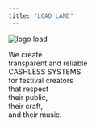 ```yaml
---
title: "LOAD LAND"
---
```


![logo load](/img/logoLoad.png)

<div class="textA">
    We create
</div>

<div class="textB">
    transparent and reliable
</div>

<div class="textB newera">
CASHLESS SYSTEMS
</div>

<div class="textB">
for festival creators
</div>

<div class="textB">
that respect
</div>

<div class="textB">
their public,
</div>

<div class="textB">
their craft,
</div>

<div class="textB">
and their music.
</div>
